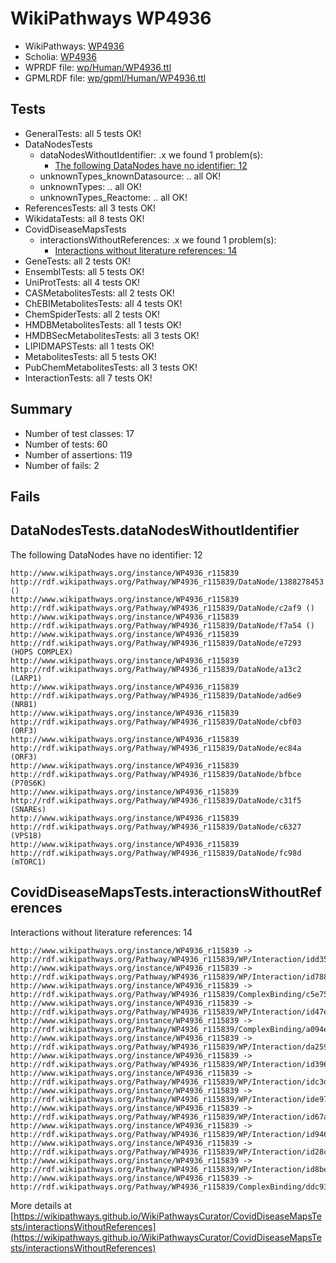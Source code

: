 # WikiPathways WP4936

* WikiPathways: [WP4936](https://identifiers.org/wikipathways:WP4936)
* Scholia: [WP4936](https://scholia.toolforge.org/wikipathways/WP4936)
* WPRDF file: [wp/Human/WP4936.ttl](../wp/Human/WP4936.ttl)
* GPMLRDF file: [wp/gpml/Human/WP4936.ttl](../wp/gpml/Human/WP4936.ttl)

## Tests
* GeneralTests: all 5 tests OK!
* DataNodesTests
    * dataNodesWithoutIdentifier: .x we found 1 problem(s):
        * [The following DataNodes have no identifier: 12](#8792c492)
    * unknownTypes_knownDatasource: .. all OK!
    * unknownTypes: .. all OK!
    * unknownTypes_Reactome: .. all OK!
* ReferencesTests: all 3 tests OK!
* WikidataTests: all 8 tests OK!
* CovidDiseaseMapsTests
    * interactionsWithoutReferences: .x we found 1 problem(s):
        * [Interactions without literature references: 14](#9701cce5)
* GeneTests: all 2 tests OK!
* EnsemblTests: all 5 tests OK!
* UniProtTests: all 4 tests OK!
* CASMetabolitesTests: all 2 tests OK!
* ChEBIMetabolitesTests: all 4 tests OK!
* ChemSpiderTests: all 2 tests OK!
* HMDBMetabolitesTests: all 1 tests OK!
* HMDBSecMetabolitesTests: all 3 tests OK!
* LIPIDMAPSTests: all 1 tests OK!
* MetabolitesTests: all 5 tests OK!
* PubChemMetabolitesTests: all 3 tests OK!
* InteractionTests: all 7 tests OK!


## Summary

* Number of test classes: 17
* Number of tests: 60
* Number of assertions: 119
* Number of fails: 2

## Fails

<a name="8792c492" />

## DataNodesTests.dataNodesWithoutIdentifier

The following DataNodes have no identifier: 12
```
http://www.wikipathways.org/instance/WP4936_r115839 http://rdf.wikipathways.org/Pathway/WP4936_r115839/DataNode/1388278453 ()
http://www.wikipathways.org/instance/WP4936_r115839 http://rdf.wikipathways.org/Pathway/WP4936_r115839/DataNode/c2af9 ()
http://www.wikipathways.org/instance/WP4936_r115839 http://rdf.wikipathways.org/Pathway/WP4936_r115839/DataNode/f7a54 ()
http://www.wikipathways.org/instance/WP4936_r115839 http://rdf.wikipathways.org/Pathway/WP4936_r115839/DataNode/e7293 (HOPS COMPLEX)
http://www.wikipathways.org/instance/WP4936_r115839 http://rdf.wikipathways.org/Pathway/WP4936_r115839/DataNode/a13c2 (LARP1)
http://www.wikipathways.org/instance/WP4936_r115839 http://rdf.wikipathways.org/Pathway/WP4936_r115839/DataNode/ad6e9 (NRB1)
http://www.wikipathways.org/instance/WP4936_r115839 http://rdf.wikipathways.org/Pathway/WP4936_r115839/DataNode/cbf03 (ORF3)
http://www.wikipathways.org/instance/WP4936_r115839 http://rdf.wikipathways.org/Pathway/WP4936_r115839/DataNode/ec84a (ORF3)
http://www.wikipathways.org/instance/WP4936_r115839 http://rdf.wikipathways.org/Pathway/WP4936_r115839/DataNode/bfbce (P70S6K)
http://www.wikipathways.org/instance/WP4936_r115839 http://rdf.wikipathways.org/Pathway/WP4936_r115839/DataNode/c31f5 (SNAREs)
http://www.wikipathways.org/instance/WP4936_r115839 http://rdf.wikipathways.org/Pathway/WP4936_r115839/DataNode/c6327 (VPS18)
http://www.wikipathways.org/instance/WP4936_r115839 http://rdf.wikipathways.org/Pathway/WP4936_r115839/DataNode/fc98d (mTORC1)
```

<a name="9701cce5" />

## CovidDiseaseMapsTests.interactionsWithoutReferences

Interactions without literature references: 14
```
http://www.wikipathways.org/instance/WP4936_r115839 -> http://rdf.wikipathways.org/Pathway/WP4936_r115839/WP/Interaction/idd35c42c0
http://www.wikipathways.org/instance/WP4936_r115839 -> http://rdf.wikipathways.org/Pathway/WP4936_r115839/WP/Interaction/id788d6f1c
http://www.wikipathways.org/instance/WP4936_r115839 -> http://rdf.wikipathways.org/Pathway/WP4936_r115839/ComplexBinding/c5e75
http://www.wikipathways.org/instance/WP4936_r115839 -> http://rdf.wikipathways.org/Pathway/WP4936_r115839/WP/Interaction/id47e9ee53
http://www.wikipathways.org/instance/WP4936_r115839 -> http://rdf.wikipathways.org/Pathway/WP4936_r115839/ComplexBinding/a094e
http://www.wikipathways.org/instance/WP4936_r115839 -> http://rdf.wikipathways.org/Pathway/WP4936_r115839/WP/Interaction/da259
http://www.wikipathways.org/instance/WP4936_r115839 -> http://rdf.wikipathways.org/Pathway/WP4936_r115839/WP/Interaction/id396f48b2
http://www.wikipathways.org/instance/WP4936_r115839 -> http://rdf.wikipathways.org/Pathway/WP4936_r115839/WP/Interaction/idc3daa4b8
http://www.wikipathways.org/instance/WP4936_r115839 -> http://rdf.wikipathways.org/Pathway/WP4936_r115839/WP/Interaction/ide9784478
http://www.wikipathways.org/instance/WP4936_r115839 -> http://rdf.wikipathways.org/Pathway/WP4936_r115839/WP/Interaction/id67a2f315
http://www.wikipathways.org/instance/WP4936_r115839 -> http://rdf.wikipathways.org/Pathway/WP4936_r115839/WP/Interaction/id94635bcc
http://www.wikipathways.org/instance/WP4936_r115839 -> http://rdf.wikipathways.org/Pathway/WP4936_r115839/WP/Interaction/id28c533ea
http://www.wikipathways.org/instance/WP4936_r115839 -> http://rdf.wikipathways.org/Pathway/WP4936_r115839/WP/Interaction/id8be830b7
http://www.wikipathways.org/instance/WP4936_r115839 -> http://rdf.wikipathways.org/Pathway/WP4936_r115839/ComplexBinding/ddc93
```

More details at [https://wikipathways.github.io/WikiPathwaysCurator/CovidDiseaseMapsTests/interactionsWithoutReferences](https://wikipathways.github.io/WikiPathwaysCurator/CovidDiseaseMapsTests/interactionsWithoutReferences)


